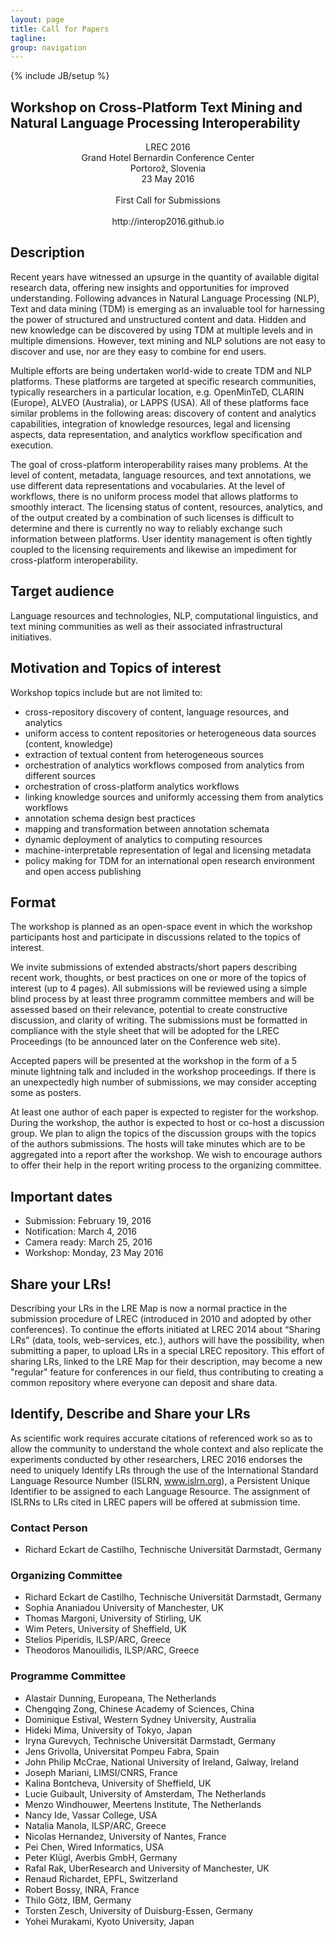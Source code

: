 ```yaml
---
layout: page
title: Call for Papers
tagline: 
group: navigation
---
```

{% include JB/setup %}

Workshop on Cross-Platform Text Mining and Natural Language Processing Interoperability
---------------------------------------------------------------------------------------

<div style="text-align:center;">
                                 LREC 2016<br/>
                 Grand Hotel Bernardin Conference Center<br/>
                            Portorož, Slovenia<br/>
                                23 May 2016<br/>
<br/>
                         First Call for Submissions<br/>
<br/>
                        http://interop2016.github.io​
</div>                        


## Description

Recent years have witnessed an upsurge in the quantity of available digital
research data, offering new insights and opportunities for improved
understanding. Following advances in Natural Language Processing (NLP), Text
and data mining (TDM) is emerging as an invaluable tool for harnessing the
power of structured and unstructured content and data. Hidden and new
knowledge can be discovered by using TDM at multiple levels and in multiple
dimensions. However, text mining and NLP solutions are not easy to discover
and use, nor are they easy to combine for end users.

Multiple efforts are being undertaken world-wide to create TDM and NLP
platforms. These platforms are targeted at specific research communities,
typically researchers in a particular location, e.g. OpenMinTeD, 
CLARIN (Europe), ALVEO (Australia), or LAPPS (USA). All of these platforms 
face similar problems in the following areas: discovery of content and 
analytics capabilities, integration of knowledge resources, legal and 
licensing aspects, data representation, and analytics workflow specification 
and execution. 

The goal of cross-platform interoperability raises many problems. At the level
of content, metadata, language resources, and text annotations, we use
different data representations and vocabularies. At the level of workflows,
there is no uniform process model that allows platforms to smoothly interact.
The licensing status of content, resources, analytics, and of the output
created by a combination of such licenses is difficult to determine and there
is currently no way to reliably exchange such information between platforms.
User identity management is often tightly coupled to the licensing requirements
and likewise an impediment for cross-platform interoperability.


## Target audience

Language resources and technologies, NLP, computational linguistics, and text
mining communities as well as their associated infrastructural initiatives.


## Motivation and Topics of interest

Workshop topics include but are not limited to:

* cross-repository discovery of content, language resources, and analytics
* uniform access to content repositories or heterogeneous data sources 
 (content, knowledge)
* extraction of textual content from heterogeneous sources
* orchestration of analytics workflows composed from analytics from 
 different sources
* orchestration of cross-platform analytics workflows
* linking knowledge sources and uniformly accessing them from analytics
 workflows
* annotation schema design best practices
* mapping and transformation between annotation schemata
* dynamic deployment of analytics to computing resources
* machine-interpretable representation of legal and licensing metadata
* policy making for TDM for an international open research environment
 and open access publishing


## Format

The workshop is planned as an open-space event in which the workshop
participants host and participate in discussions related to the topics of
interest.

We invite submissions of extended abstracts/short papers describing recent
work, thoughts, or best practices on one or more of the topics of interest (up
to 4 pages). All submissions will be reviewed using a simple blind process by
at least three programm committee members and will be assessed based on their
relevance, potential to create constructive discussion, and clarity of
writing. The submissions must be formatted in compliance with the style sheet
that will be adopted for the LREC Proceedings (to be announced later on the
Conference web site).

Accepted papers will be presented at the workshop in the form of a 5 minute
lightning talk and included in the workshop proceedings. If there is an
unexpectedly high number of submissions, we may consider accepting some as
posters. 

At least one author of each paper is expected to register for the workshop.
During the workshop, the author is expected to host or co-host a discussion
group. We plan to align the topics of the discussion groups with the topics
of the authors submissions. The hosts will take minutes which are to be
aggregated into a report after the workshop. We wish to encourage authors
to offer their help in the report writing process to the organizing committee.


## Important dates

* Submission: February 19, 2016
* Notification: March 4, 2016​
* Camera ready: March 25, 2016
* Workshop: ​Monday, 23 May 2016​


## Share your LRs!

Describing your LRs in the LRE Map is now a normal practice in the submission
procedure of LREC (introduced in 2010 and adopted by other conferences). To
continue the efforts initiated at LREC 2014 about “Sharing LRs” (data, tools,
web-services, etc.), authors will have the possibility,  when submitting a
paper, to upload LRs in a special LREC repository.  This effort of sharing
LRs, linked to the LRE Map for their description, may become a new "regular"
feature for conferences in our field, thus contributing to creating a common
repository where everyone can deposit and share data.


## Identify, Describe and Share your LRs

As scientific work requires accurate citations of referenced work so as to
allow the community to understand the whole context and also replicate the
experiments conducted by other researchers, LREC 2016 endorses the need to
uniquely Identify LRs through the use of the International Standard Language
Resource Number (ISLRN, www.islrn.org), a Persistent Unique Identifier to be
assigned to each Language Resource. The assignment of ISLRNs to LRs cited in
LREC papers  will be offered at submission time.

### Contact Person

* Richard Eckart de Castilho, Technische Universität Darmstadt, Germany

### Organizing Committee

* Richard Eckart de Castilho, Technische Universität Darmstadt, Germany
* Sophia Ananiadou University of Manchester, UK
* Thomas Margoni, University of Stirling, UK
* Wim Peters, University of Sheffield, UK
* Stelios Piperidis, ILSP/ARC, Greece
* Theodoros Manouilidis, ILSP/ARC, Greece

### Programme Committee

* Alastair Dunning, Europeana, The Netherlands
* Chengqing Zong, Chinese Academy of Sciences, China
* Dominique Estival, Western Sydney University, Australia
* Hideki Mima, University of Tokyo, Japan
* Iryna Gurevych, Technische Universität Darmstadt, Germany 
* Jens Grivolla, Universitat Pompeu Fabra, Spain
* John Philip McCrae, National University of Ireland, Galway, Ireland
* Joseph Mariani, LIMSI/CNRS, France
* Kalina Bontcheva, University of Sheffield, UK
* Lucie Guibault, University of Amsterdam, The Netherlands
* Menzo Windhouwer, Meertens Institute, The Netherlands
* Nancy Ide, Vassar College, USA
* Natalia Manola, ILSP/ARC, Greece
* Nicolas Hernandez, University of Nantes, France
* Pei Chen, Wired Informatics, USA
* Peter Klügl, Averbis GmbH, Germany
* Rafal Rak, UberResearch and University of Manchester, UK
* Renaud Richardet, EPFL, Switzerland
* Robert Bossy, INRA, France
* Thilo Götz, IBM, Germany
* Torsten Zesch, University of Duisburg-Essen, Germany
* Yohei Murakami, Kyoto University, Japan
